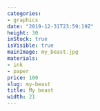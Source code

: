 ```yaml
---
categories:
- graphics
date: "2019-12-31T23:59:19Z"
height: 30
inStock: true
isVisible: true
mainImage: my_beast.jpg
materials:
- ink
- paper
price: 100
slug: my-beast
title: My beast
width: 21
---
```


